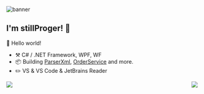 ![banner](https://i.artfile.me/wallpaper/27-12-2019/1920x1080/anime-naruto-uchiha-saske-chashka-1491348.jpg)

## I'm stillProger! 👋

🎊 Hello world!

- :hammer_and_pick: C# / .NET Framework, WPF, WF
- :package: Building [ParserXml](https://github.com/stillProger/ParserXML), [OrderService](https://github.com/stillProger/OrderService) and more.
- :pencil2: VS & VS Code & JetBrains Reader


<img align="left" src="https://github-readme-stats.vercel.app/api?username=stillProger&show_icons=true&theme=tokyonight&count_private=true%22%3E"/>

<img align="right" src="https://github-readme-stats.vercel.app/api/top-langs/?username=stillProger&show_icons=true&theme=tokyonight&count_private=true%22%3E"/>


